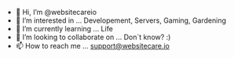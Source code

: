 - 👋 Hi, I’m @websitecareio
- 👀 I’m interested in ... Developement, Servers, Gaming, Gardening
- 🌱 I’m currently learning ... Life
- 💞️ I’m looking to collaborate on ... Don´t know? :) 
- 📫 How to reach me ... support@websitecare.io

<!---
websitecareio/websitecareio is a ✨ special ✨ repository because its `README.md` (this file) appears on your GitHub profile.
You can click the Preview link to take a look at your changes.
--->
